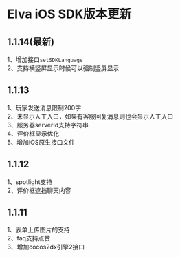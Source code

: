 # Elva iOS SDK版本更新
## 1.1.14(最新)
  1、增加接口`setSDKLanguage`<br />
  2、支持横竖屏显示时候可以强制竖屏显示
## 1.1.13
  1、玩家发送消息限制200字<br />
  2、未显示人工入口，如果有客服回复消息则也会显示人工入口<br />
  3、服务器serverId支持字符串<br />
  4、评价框显示优化<br />
  5、增加iOS原生接口文件
## 1.1.12
  1、spotlight支持<br />
  2、评价框遮挡聊天内容
## 1.1.11
  1、表单上传图片的支持<br />
  2、faq支持点赞<br />
  3、增加cocos2dx引擎2接口
